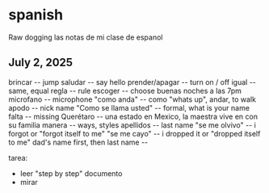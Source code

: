 # spanish
Raw dogging las notas de mi clase de espanol


## July 2, 2025
brincar -- jump
saludar -- say hello
prender/apagar -- turn on / off
igual -- same, equal
regla -- rule
escoger -- choose
buenas noches a las 7pm
microfano -- microphone
"como anda" -- como "whats up", andar, to walk
apodo -- nick name
"Como se llama usted" -- formal, what is your name
falta -- missing
Querétaro -- una estado en Mexico, la maestra vive en con su familia
manera -- ways, styles
apellidos -- last name
"se me olvivo" -- i forgot or "forgot itself to me"
"se me cayo" -- i dropped it or "dropped itself to me"
dad's name first, then last name --

tarea:
- leer "step by step" documento
- mirar
